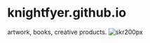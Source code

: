 # knightfyer.github.io
artwork, books, creative products.
![skr200px](https://user-images.githubusercontent.com/93948082/140851249-efc9457d-04f9-4412-b082-de9d1531883d.png)
